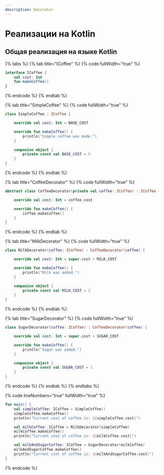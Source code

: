 ```yaml
---
description: Decorator
---
```


# Реализации на Kotlin

## Общая реализация на языке Kotlin

{% tabs %}
{% tab title="ICoffee" %}
{% code fullWidth="true" %}
```kotlin
interface ICoffee {
    val cost: Int
    fun makeCoffee()
}
```
{% endcode %}
{% endtab %}

{% tab title="SimpleCoffee" %}
{% code fullWidth="true" %}
```kotlin
class SimpleCoffee : ICoffee {

    override val cost: Int = BASE_COST

    override fun makeCoffee() {
        println("Simple coffee was made.")
    }

    companion object {
        private const val BASE_COST = 5
    }
}
```
{% endcode %}
{% endtab %}

{% tab title="CoffeeDecorator" %}
{% code fullWidth="true" %}
```kotlin
abstract class CoffeeDecorator(private val coffee: ICoffee) : ICoffee {

    override val cost: Int = coffee.cost

    override fun makeCoffee() {
        coffee.makeCoffee()
    }
}
```
{% endcode %}
{% endtab %}

{% tab title="MilkDecorator" %}
{% code fullWidth="true" %}
```kotlin
class MilkDecorator(coffee: ICoffee) : CoffeeDecorator(coffee) {

    override val cost: Int = super.cost + MILK_COST

    override fun makeCoffee() {
        println("Milk was added.")
    }

    companion object {
        private const val MILK_COST = 2
    }
}
```
{% endcode %}
{% endtab %}

{% tab title="SugarDecorator" %}
{% code fullWidth="true" %}
```kotlin
class SugarDecorator(coffee: ICoffee) : CoffeeDecorator(coffee) {

    override val cost: Int = super.cost + SUGAR_COST

    override fun makeCoffee() {
        println("Sugar was added.")
    }

    companion object {
        private const val SUGAR_COST = 1
    }
}
```
{% endcode %}
{% endtab %}
{% endtabs %}

{% code lineNumbers="true" fullWidth="true" %}
```kotlin
fun main() {
    val simpleCoffee: ICoffee = SimpleCoffee()
    simpleCoffee.makeCoffee()
    println("Current cost of coffee is: ${simpleCoffee.cost}")

    val milkCoffee: ICoffee = MilkDecorator(simpleCoffee)
    milkCoffee.makeCoffee()
    println("Current cost of coffee is: ${milkCoffee.cost}")

    val milkAndSugarCoffee: ICoffee = SugarDecorator(milkCoffee)
    milkAndSugarCoffee.makeCoffee()
    println("Current cost of coffee is: ${milkAndSugarCoffee.cost}")
}
```
{% endcode %}
